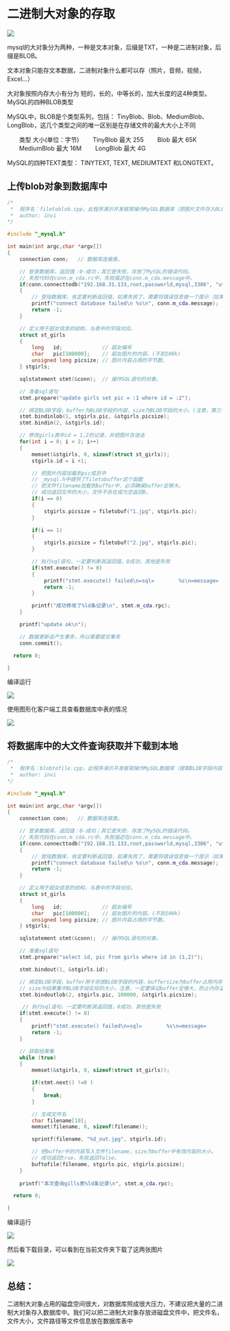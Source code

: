 # 二进制大对象的存取

![](./img/QQ截图20220414173009.png)

mysql的大对象分为两种，一种是文本对象，后缀是TXT，一种是二进制对象，后缀是BLOB。

文本对象只能存文本数据，二进制对象什么都可以存（照片，音频，视频，Excel...）

大对象按照内存大小有分为 短的，长的，中等长的，加大长度的这4种类型。MySQL的四种BLOB类型

MySQL中，BLOB是个类型系列，包括：
TinyBlob、Blob、MediumBlob、LongBlob，这几个类型之间的唯一区别是在存储文件的最大大小上不同

　　类型 大小(单位：字节)
　　TinyBlob 最大 255
　　Blob 最大 65K
　　MediumBlob 最大 16M
　　LongBlob 最大 4G

MySQL的四种TEXT类型：
TINYTEXT, TEXT, MEDIUMTEXT 和LONGTEXT。

## 上传blob对象到数据库中

```c++
/*
 *  程序名：filetoblob.cpp，此程序演示开发框架操作MySQL数据库（把图片文件存入BLOB字段）。
 *  author: invi
*/

#include "_mysql.h"

int main(int argc,char *argv[])
{
    connection conn;   // 数据库连接类。

    // 登录数据库，返回值：0-成功；其它是失败，存放了MySQL的错误代码。
    // 失败代码在conn.m_cda.rc中，失败描述在conn.m_cda.message中。
    if(conn.connecttodb("192.168.31.133,root,passworld,mysql,3306", "utf8") != 0)
    {
        // 登陆数据库，肯定要判断返回值，如果失败了，需要将错误信息做一个提示（如果是正式服务，需要记录日志）
        printf("connect database failed\n %s\n", conn.m_cda.message);
        return -1;
    }

    // 定义用于超女信息的结构，与表中的字段对应。
    struct st_girls
    {
        long   id;             // 超女编号
        char   pic[100000];    // 超女图片的内容。(不到100k)
        unsigned long picsize; // 图片内容占用的字节数。
    } stgirls;

    sqlstatement stmt(&conn);  // 操作SQL语句的对象。

    // 准备sql语句
    stmt.prepare("update girls set pic = :1 where id = :2");

    // 绑定BLOB字段，buffer为BLOB字段的内容，size为BLOB字段的大小。(注意，第三个参数blob对象的大小，填的是size的地址)
    stmt.bindinlob(1, stgirls.pic, &stgirls.picsize);
    stmt.bindin(2, &stgirls.id);

    // 修改girls表中id = 1,2的记录，并把图片存进去
    for(int i = 0; i < 2; i++)
    {
        memset(&stgirls, 0, sizeof(struct st_girls));
        stgirls.id = i +1;

        // 把图片内容加载到pic成员中
        // _mysql.h中提供了filetobuffer这个函数
        // 把文件filename加载到buffer中，必须确保buffer足够大。
        // 成功返回文件的大小，文件不存在或为空返回0。
        if(i == 0)
        {
            stgirls.picsize = filetobuf("1.jpg", stgirls.pic);
        }

        if(i == 1)
        {
            stgirls.picsize = filetobuf("2.jpg", stgirls.pic);
        }

        // 执行sql语句，一定要判断其返回值，0成功，其他是失败
        if(stmt.execute() != 0)
        {
            printf("stmt.execute() failed\n=sql=        %s\n=message=       %s\n", stmt.m_sql, stmt.m_cda.message);
            return -1;
        }

        printf("成功修改了%ld条记录\n", stmt.m_cda.rpc);
    }

    printf("update ok\n");

    // 数据更新会产生事务，所以需要提交事务
    conn.commit();

  return 0;

}
```

编译运行

![](./img/QQ截图20220414181409.png)

使用图形化客户端工具查看数据库中表的情况

![](./img/QQ截图20220414181357.png)

## 将数据库中的大文件查询获取并下载到本地

```c++
/*
 *  程序名：blobtofile.cpp，此程序演示开发框架操作MySQL数据库（提取BLOB字段内容到图片文件中）。
 *  author: invi
*/

#include "_mysql.h"

int main(int argc,char *argv[])
{
    connection conn;   // 数据库连接类。

    // 登录数据库，返回值：0-成功；其它是失败，存放了MySQL的错误代码。
    // 失败代码在conn.m_cda.rc中，失败描述在conn.m_cda.message中。
    if(conn.connecttodb("192.168.31.133,root,passworld,mysql,3306", "utf8") != 0)
    {
        // 登陆数据库，肯定要判断返回值，如果失败了，需要将错误信息做一个提示（如果是正式服务，需要记录日志）
        printf("connect database failed\n %s\n", conn.m_cda.message);
        return -1;
    }

    // 定义用于超女信息的结构，与表中的字段对应。
    struct st_girls
    {
        long   id;             // 超女编号
        char   pic[100000];    // 超女图片的内容。(不到100k)
        unsigned long picsize; // 图片内容占用的字节数。
    } stgirls;

    sqlstatement stmt(&conn);  // 操作SQL语句的对象。

    // 准备sql语句
    stmt.prepare("select id, pic from girls where id in (1,2)");

    stmt.bindout(1, &stgirls.id);

    // 绑定BLOB字段，buffer用于存放BLOB字段的内容，buffersize为buffer占用内存的大小，
    // size为结果集中BLOB字段实际的大小，注意，一定要保证buffer足够大，防止内存溢出。
    stmt.bindoutlob(2, stgirls.pic, 100000, &stgirls.picsize);

     // 执行sql语句，一定要判断其返回值，0成功，其他是失败
    if(stmt.execute() != 0)
    {
        printf("stmt.execute() failed\n=sql=        %s\n=message=       %s\n", stmt.m_sql, stmt.m_cda.message);
        return -1;
    }

    // 获取结果集
    while (true)
    {
        memset(&stgirls, 0, sizeof(struct st_girls));

        if(stmt.next() !=0 )
        {
            break;
        }

        // 生成文件名
        char filename[10];
        memset(filename, 0, sizeof(filename));

        sprintf(filename, "%d_out.jpg", stgirls.id);

        // 把buffer中的内容写入文件filename，size为buffer中有效内容的大小。
        // 成功返回true，失败返回false。
        buftofile(filename, stgirls.pic, stgirls.picsize);
    }
    
    printf("本次查询gills表%ld条记录\n", stmt.m_cda.rpc);

  return 0;

}
```

编译运行

![](./img/QQ截图20220414200429.png)

然后看下载目录，可以看到在当前文件夹下载了这两张图片

![](./img/QQ截图20220414200453.png)



## 总结：

二进制大对象占用的磁盘空间很大，对数据库照成很大压力，不建议把大量的二进制大对象存入数据库中。我们可以把二进制大对象存放进磁盘文件中，把文件名，文件大小，文件路径等文件信息放在数据库表中
